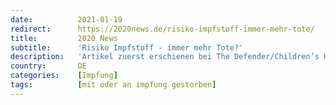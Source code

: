 ```yaml
---
date:          2021-01-19
redirect:      https://2020news.de/risiko-impfstoff-immer-mehr-tote/
title:         2020 News
subtitle:      'Risiko Impfstoff - immer mehr Tote?'
description:   'Artikel zuerst erschienen bei The Defender/Children’s Health Defense Chinesische Gesundheitsexperten empfehlen, dass Norwegen und andere Länder die Verwendung von mRNA-Impfstoffen, wie sie von Pfizer und Moderna hergestellt werden, aussetzen sollten, insbesondere bei älteren Menschen, wie die Global Times berichtet. In Norwegen hat sich die Anzahl der Todesfälle nach der Corona-Impfung, die derzeit näher untersucht werden, […]'
country:       DE
categories:    [Impfung]
tags:          [mit oder an impfung gestorben]
---
```

